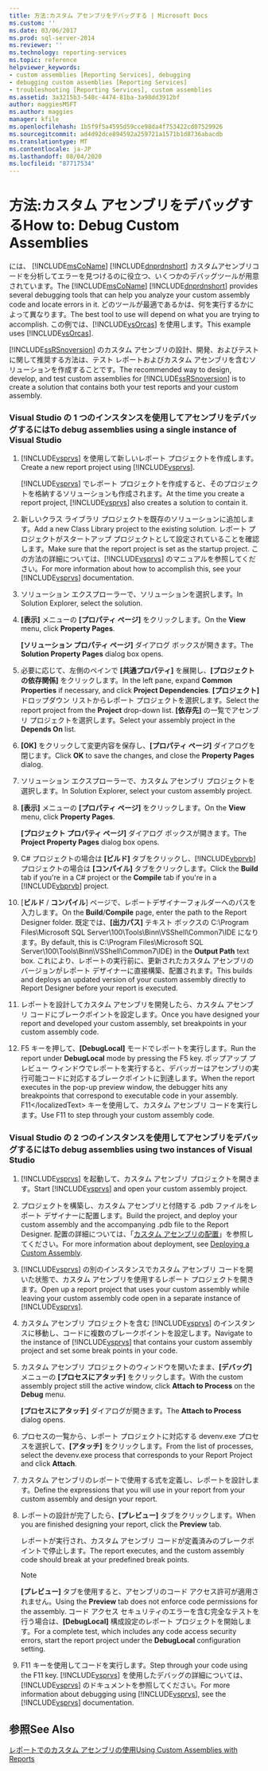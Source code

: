 ```yaml
---
title: 方法:カスタム アセンブリをデバッグする | Microsoft Docs
ms.custom: ''
ms.date: 03/06/2017
ms.prod: sql-server-2014
ms.reviewer: ''
ms.technology: reporting-services
ms.topic: reference
helpviewer_keywords:
- custom assemblies [Reporting Services], debugging
- debugging custom assemblies [Reporting Services]
- troubleshooting [Reporting Services], custom assemblies
ms.assetid: 3a3215b3-548c-4474-81ba-3a98dd3912bf
author: maggiesMSFT
ms.author: maggies
manager: kfile
ms.openlocfilehash: 1b5f9f5a4595d59cce98da4f753422cd07529926
ms.sourcegitcommit: ad4d92dce894592a259721a1571b1d8736abacdb
ms.translationtype: MT
ms.contentlocale: ja-JP
ms.lasthandoff: 08/04/2020
ms.locfileid: "87717534"
---
```

# <a name="how-to-debug-custom-assemblies"></a><span data-ttu-id="a26b9-102">方法:カスタム アセンブリをデバッグする</span><span class="sxs-lookup"><span data-stu-id="a26b9-102">How to: Debug Custom Assemblies</span></span>
  <span data-ttu-id="a26b9-103">には、 [!INCLUDE[msCoName](../../includes/msconame-md.md)] [!INCLUDE[dnprdnshort](../../includes/dnprdnshort-md.md)] カスタムアセンブリコードを分析してエラーを見つけるのに役立つ、いくつかのデバッグツールが用意されています。</span><span class="sxs-lookup"><span data-stu-id="a26b9-103">The [!INCLUDE[msCoName](../../includes/msconame-md.md)] [!INCLUDE[dnprdnshort](../../includes/dnprdnshort-md.md)] provides several debugging tools that can help you analyze your custom assembly code and locate errors in it.</span></span> <span data-ttu-id="a26b9-104">どのツールが最適であるかは、何を実行するかによって異なります。</span><span class="sxs-lookup"><span data-stu-id="a26b9-104">The best tool to use will depend on what you are trying to accomplish.</span></span> <span data-ttu-id="a26b9-105">この例では、[!INCLUDE[vsOrcas](../../includes/vsorcas-md.md)] を使用します。</span><span class="sxs-lookup"><span data-stu-id="a26b9-105">This example uses [!INCLUDE[vsOrcas](../../includes/vsorcas-md.md)].</span></span>  
  
 <span data-ttu-id="a26b9-106">[!INCLUDE[ssRSnoversion](../../includes/ssrsnoversion-md.md)] のカスタム アセンブリの設計、開発、およびテストに関して推奨する方法は、テスト レポートおよびカスタム アセンブリを含むソリューションを作成することです。</span><span class="sxs-lookup"><span data-stu-id="a26b9-106">The recommended way to design, develop, and test custom assemblies for [!INCLUDE[ssRSnoversion](../../includes/ssrsnoversion-md.md)] is to create a solution that contains both your test reports and your custom assembly.</span></span>  
  
### <a name="to-debug-assemblies-using-a-single-instance-of-visual-studio"></a><span data-ttu-id="a26b9-107">Visual Studio の 1 つのインスタンスを使用してアセンブリをデバッグするには</span><span class="sxs-lookup"><span data-stu-id="a26b9-107">To debug assemblies using a single instance of Visual Studio</span></span>  
  
1.  <span data-ttu-id="a26b9-108">[!INCLUDE[vsprvs](../../includes/vsprvs-md.md)] を使用して新しいレポート プロジェクトを作成します。</span><span class="sxs-lookup"><span data-stu-id="a26b9-108">Create a new report project using [!INCLUDE[vsprvs](../../includes/vsprvs-md.md)].</span></span>  
  
     <span data-ttu-id="a26b9-109">[!INCLUDE[vsprvs](../../includes/vsprvs-md.md)] でレポート プロジェクトを作成すると、そのプロジェクトを格納するソリューションも作成されます。</span><span class="sxs-lookup"><span data-stu-id="a26b9-109">At the time you create a report project, [!INCLUDE[vsprvs](../../includes/vsprvs-md.md)] also creates a solution to contain it.</span></span>  
  
2.  <span data-ttu-id="a26b9-110">新しいクラス ライブラリ プロジェクトを既存のソリューションに追加します。</span><span class="sxs-lookup"><span data-stu-id="a26b9-110">Add a new Class Library project to the existing solution.</span></span> <span data-ttu-id="a26b9-111">レポート プロジェクトがスタートアップ プロジェクトとして設定されていることを確認します。</span><span class="sxs-lookup"><span data-stu-id="a26b9-111">Make sure that the report project is set as the startup project.</span></span> <span data-ttu-id="a26b9-112">この方法の詳細については、[!INCLUDE[vsprvs](../../includes/vsprvs-md.md)] のマニュアルを参照してください。</span><span class="sxs-lookup"><span data-stu-id="a26b9-112">For more information about how to accomplish this, see your [!INCLUDE[vsprvs](../../includes/vsprvs-md.md)] documentation.</span></span>  
  
3.  <span data-ttu-id="a26b9-113">ソリューション エクスプローラーで、ソリューションを選択します。</span><span class="sxs-lookup"><span data-stu-id="a26b9-113">In Solution Explorer, select the solution.</span></span>  
  
4.  <span data-ttu-id="a26b9-114">**[表示]** メニューの **[プロパティ ページ]** をクリックします。</span><span class="sxs-lookup"><span data-stu-id="a26b9-114">On the **View** menu, click **Property Pages**.</span></span>  
  
     <span data-ttu-id="a26b9-115">**[ソリューション プロパティ ページ]** ダイアログ ボックスが開きます。</span><span class="sxs-lookup"><span data-stu-id="a26b9-115">The **Solution Property Pages** dialog box opens.</span></span>  
  
5.  <span data-ttu-id="a26b9-116">必要に応じて、左側のペインで **[共通プロパティ]** を展開し、**[プロジェクトの依存関係]** をクリックします。</span><span class="sxs-lookup"><span data-stu-id="a26b9-116">In the left pane, expand **Common Properties** if necessary, and click **Project Dependencies**.</span></span> <span data-ttu-id="a26b9-117">**[プロジェクト]** ドロップダウン リストからレポート プロジェクトを選択します。</span><span class="sxs-lookup"><span data-stu-id="a26b9-117">Select the report project from the **Project** drop-down list.</span></span> <span data-ttu-id="a26b9-118">**[依存先]** の一覧でアセンブリ プロジェクトを選択します。</span><span class="sxs-lookup"><span data-stu-id="a26b9-118">Select your assembly project in the **Depends On** list.</span></span>  
  
6.  <span data-ttu-id="a26b9-119">**[OK]** をクリックして変更内容を保存し、**[プロパティ ページ]** ダイアログを閉じます。</span><span class="sxs-lookup"><span data-stu-id="a26b9-119">Click **OK** to save the changes, and close the **Property Pages** dialog.</span></span>  
  
7.  <span data-ttu-id="a26b9-120">ソリューション エクスプローラーで、カスタム アセンブリ プロジェクトを選択します。</span><span class="sxs-lookup"><span data-stu-id="a26b9-120">In Solution Explorer, select your custom assembly project.</span></span>  
  
8.  <span data-ttu-id="a26b9-121">**[表示]** メニューの **[プロパティ ページ]** をクリックします。</span><span class="sxs-lookup"><span data-stu-id="a26b9-121">On the **View** menu, click **Property Pages**.</span></span>  
  
     <span data-ttu-id="a26b9-122">**[プロジェクト プロパティ ページ]** ダイアログ ボックスが開きます。</span><span class="sxs-lookup"><span data-stu-id="a26b9-122">The **Project Property Pages** dialog box opens.</span></span>  
  
9. <span data-ttu-id="a26b9-123">C# プロジェクトの場合は **[ビルド]** タブをクリックし、[!INCLUDE[vbprvb](../../includes/vbprvb-md.md)] プロジェクトの場合は **[コンパイル]** タブをクリックします。</span><span class="sxs-lookup"><span data-stu-id="a26b9-123">Click the **Build** tab if you're in a C# project or the **Compile** tab if you're in a [!INCLUDE[vbprvb](../../includes/vbprvb-md.md)] project.</span></span>  
  
10. <span data-ttu-id="a26b9-124">[**ビルド** / **コンパイル**] ページで、レポートデザイナーフォルダーへのパスを入力します。</span><span class="sxs-lookup"><span data-stu-id="a26b9-124">On the **Build**/**Compile** page, enter the path to the Report Designer folder.</span></span> <span data-ttu-id="a26b9-125">既定では、**[出力パス]** テキスト ボックスの C:\Program Files\Microsoft SQL Server\100\Tools\Binn\VSShell\Common7\IDE になります。</span><span class="sxs-lookup"><span data-stu-id="a26b9-125">By default, this is C:\Program Files\Microsoft SQL Server\100\Tools\Binn\VSShell\Common7\IDE) in the **Output Path** text box.</span></span> <span data-ttu-id="a26b9-126">これにより、レポートの実行前に、更新されたカスタム アセンブリのバージョンがレポート デザイナーに直接構築、配置されます。</span><span class="sxs-lookup"><span data-stu-id="a26b9-126">This builds and deploys an updated version of your custom assembly directly to Report Designer before your report is executed.</span></span>  
  
11. <span data-ttu-id="a26b9-127">レポートを設計してカスタム アセンブリを開発したら、カスタム アセンブリ コードにブレークポイントを設定します。</span><span class="sxs-lookup"><span data-stu-id="a26b9-127">Once you have designed your report and developed your custom assembly, set breakpoints in your custom assembly code.</span></span>  
  
12. <span data-ttu-id="a26b9-128">F5 キーを押して、**[DebugLocal]** モードでレポートを実行します。</span><span class="sxs-lookup"><span data-stu-id="a26b9-128">Run the report under **DebugLocal** mode by pressing the F5 key.</span></span> <span data-ttu-id="a26b9-129">ポップアップ プレビュー ウィンドウでレポートを実行すると、デバッガーはアセンブリの実行可能コードに対応するブレークポイントに到達します。</span><span class="sxs-lookup"><span data-stu-id="a26b9-129">When the report executes in the pop-up preview window, the debugger hits any breakpoints that correspond to executable code in your assembly.</span></span> <span data-ttu-id="a26b9-130">F11&lt;/localizedText&gt; キーを使用して、カスタム アセンブリ コードを実行します。</span><span class="sxs-lookup"><span data-stu-id="a26b9-130">Use F11 to step through your custom assembly code.</span></span>  
  
### <a name="to-debug-assemblies-using-two-instances-of-visual-studio"></a><span data-ttu-id="a26b9-131">Visual Studio の 2 つのインスタンスを使用してアセンブリをデバッグするには</span><span class="sxs-lookup"><span data-stu-id="a26b9-131">To debug assemblies using two instances of Visual Studio</span></span>  
  
1.  <span data-ttu-id="a26b9-132">[!INCLUDE[vsprvs](../../includes/vsprvs-md.md)] を起動して、カスタム アセンブリ プロジェクトを開きます。</span><span class="sxs-lookup"><span data-stu-id="a26b9-132">Start [!INCLUDE[vsprvs](../../includes/vsprvs-md.md)] and open your custom assembly project.</span></span>  
  
2.  <span data-ttu-id="a26b9-133">プロジェクトを構築し、カスタム アセンブリと付随する .pdb ファイルをレポート デザイナーに配置します。</span><span class="sxs-lookup"><span data-stu-id="a26b9-133">Build the project, and deploy your custom assembly and the accompanying .pdb file to the Report Designer.</span></span> <span data-ttu-id="a26b9-134">配置の詳細については、「[カスタム アセンブリの配置](deploying-a-custom-assembly.md)」を参照してください。</span><span class="sxs-lookup"><span data-stu-id="a26b9-134">For more information about deployment, see [Deploying a Custom Assembly](deploying-a-custom-assembly.md).</span></span>  
  
3.  <span data-ttu-id="a26b9-135">[!INCLUDE[vsprvs](../../includes/vsprvs-md.md)] の別のインスタンスでカスタム アセンブリ コードを開いた状態で、カスタム アセンブリを使用するレポート プロジェクトを開きます。</span><span class="sxs-lookup"><span data-stu-id="a26b9-135">Open up a report project that uses your custom assembly while leaving your custom assembly code open in a separate instance of [!INCLUDE[vsprvs](../../includes/vsprvs-md.md)].</span></span>  
  
4.  <span data-ttu-id="a26b9-136">カスタム アセンブリ プロジェクトを含む [!INCLUDE[vsprvs](../../includes/vsprvs-md.md)] のインスタンスに移動し、コードに複数のブレークポイントを設定します。</span><span class="sxs-lookup"><span data-stu-id="a26b9-136">Navigate to the instance of [!INCLUDE[vsprvs](../../includes/vsprvs-md.md)] that contains your custom assembly project and set some break points in your code.</span></span>  
  
5.  <span data-ttu-id="a26b9-137">カスタム アセンブリ プロジェクトのウィンドウを開いたまま、**[デバッグ]** メニューの **[プロセスにアタッチ]** をクリックします。</span><span class="sxs-lookup"><span data-stu-id="a26b9-137">With the custom assembly project still the active window, click **Attach to Process** on the **Debug** menu.</span></span>  
  
     <span data-ttu-id="a26b9-138">**[プロセスにアタッチ]** ダイアログが開きます。</span><span class="sxs-lookup"><span data-stu-id="a26b9-138">The **Attach to Process** dialog opens.</span></span>  
  
6.  <span data-ttu-id="a26b9-139">プロセスの一覧から、レポート プロジェクトに対応する devenv.exe プロセスを選択して、**[アタッチ]** をクリックします。</span><span class="sxs-lookup"><span data-stu-id="a26b9-139">From the list of processes, select the devenv.exe process that corresponds to your Report Project and click **Attach**.</span></span>  
  
7.  <span data-ttu-id="a26b9-140">カスタム アセンブリのレポートで使用する式を定義し、レポートを設計します。</span><span class="sxs-lookup"><span data-stu-id="a26b9-140">Define the expressions that you will use in your report from your custom assembly and design your report.</span></span>  
  
8.  <span data-ttu-id="a26b9-141">レポートの設計が完了したら、**[プレビュー]** タブをクリックします。</span><span class="sxs-lookup"><span data-stu-id="a26b9-141">When you are finished designing your report, click the **Preview** tab.</span></span>  
  
     <span data-ttu-id="a26b9-142">レポートが実行され、カスタム アセンブリ コードが定義済みのブレークポイントで停止します。</span><span class="sxs-lookup"><span data-stu-id="a26b9-142">The report executes, and the custom assembly code should break at your predefined break points.</span></span>  
  
    > [!NOTE]  
    >  <span data-ttu-id="a26b9-143">**[プレビュー]** タブを使用すると、アセンブリのコード アクセス許可が適用されません。</span><span class="sxs-lookup"><span data-stu-id="a26b9-143">Using the **Preview** tab does not enforce code permissions for the assembly.</span></span> <span data-ttu-id="a26b9-144">コード アクセス セキュリティのエラーを含む完全なテストを行う場合は、**[DebugLocal]** 構成設定のレポート プロジェクトを開始します。</span><span class="sxs-lookup"><span data-stu-id="a26b9-144">For a complete test, which includes any code access security errors, start the report project under the **DebugLocal** configuration setting.</span></span>  
  
9. <span data-ttu-id="a26b9-145">F11 キーを使用してコードを実行します。</span><span class="sxs-lookup"><span data-stu-id="a26b9-145">Step through your code using the F11 key.</span></span> <span data-ttu-id="a26b9-146">[!INCLUDE[vsprvs](../../includes/vsprvs-md.md)] を使用したデバッグの詳細については、[!INCLUDE[vsprvs](../../includes/vsprvs-md.md)] のドキュメントを参照してください。</span><span class="sxs-lookup"><span data-stu-id="a26b9-146">For more information about debugging using [!INCLUDE[vsprvs](../../includes/vsprvs-md.md)], see the [!INCLUDE[vsprvs](../../includes/vsprvs-md.md)] documentation.</span></span>  
  
## <a name="see-also"></a><span data-ttu-id="a26b9-147">参照</span><span class="sxs-lookup"><span data-stu-id="a26b9-147">See Also</span></span>  
 [<span data-ttu-id="a26b9-148">レポートでのカスタム アセンブリの使用</span><span class="sxs-lookup"><span data-stu-id="a26b9-148">Using Custom Assemblies with Reports</span></span>](using-custom-assemblies-with-reports.md)  
  
  

